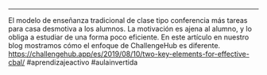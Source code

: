 ---
El modelo de enseñanza tradicional de clase tipo conferencia más tareas para casa desmotiva a los alumnos. La motivación es ajena al alumno, y lo obliga a estudiar de una forma poco eficiente. En este artículo en nuestro blog mostramos cómo el enfoque de ChallengeHub es diferente.
https://challengehub.app/es/2019/08/10/two-key-elements-for-effective-cbal/
#aprendizajeactivo #aulainvertida
